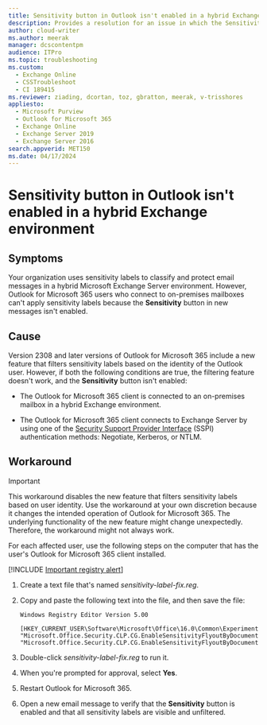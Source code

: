 ```yaml
---
title: Sensitivity button in Outlook isn't enabled in a hybrid Exchange environment
description: Provides a resolution for an issue in which the Sensitivity button in Outlook isn't enabled for on-premises users in a hybrid Exchange environment.
author: cloud-writer
ms.author: meerak
manager: dcscontentpm
audience: ITPro
ms.topic: troubleshooting
ms.custom: 
  - Exchange Online
  - CSSTroubleshoot
  - CI 189415
ms.reviewer: ziading, dcortan, toz, gbratton, meerak, v-trisshores
appliesto: 
  - Microsoft Purview
  - Outlook for Microsoft 365
  - Exchange Online
  - Exchange Server 2019
  - Exchange Server 2016
search.appverid: MET150
ms.date: 04/17/2024
---
```


# Sensitivity button in Outlook isn't enabled in a hybrid Exchange environment

## Symptoms

Your organization uses sensitivity labels to classify and protect email messages in a hybrid Microsoft Exchange Server environment. However, Outlook for Microsoft 365 users who connect to on-premises mailboxes can't apply sensitivity labels because the **Sensitivity** button in new messages isn't enabled.

## Cause

Version 2308 and later versions of Outlook for Microsoft 365 include a new feature that filters sensitivity labels based on the identity of the Outlook user. However, if both the following conditions are true, the filtering feature doesn't work, and the **Sensitivity** button isn't enabled:

- The Outlook for Microsoft 365 client is connected to an on-premises mailbox in a hybrid Exchange environment.

- The Outlook for Microsoft 365 client connects to Exchange Server by using one of the [Security Support Provider Interface](/windows-server/security/windows-authentication/security-support-provider-interface-architecture) (SSPI) authentication methods: Negotiate, Kerberos, or NTLM.

## Workaround

> [!IMPORTANT]
> This workaround disables the new feature that filters sensitivity labels based on user identity. Use the workaround at your own discretion because it changes the intended operation of Outlook for Microsoft 365. The underlying functionality of the new feature might change unexpectedly. Therefore, the workaround might not always work.

For each affected user, use the following steps on the computer that has the user's Outlook for Microsoft 365 client installed.

[!INCLUDE [Important registry alert](../../../includes/registry-important-alert.md)]

1. Create a text file that's named *sensitivity-label-fix.reg*.

2. Copy and paste the following text into the file, and then save the file:

   ```notepad
   Windows Registry Editor Version 5.00
  
   [HKEY_CURRENT_USER\Software\Microsoft\Office\16.0\Common\ExperimentEcs\Overrides]
   "Microsoft.Office.Security.CLP.CG.EnableSensitivityFlyoutByDocumentContentType"="false"
   "Microsoft.Office.Security.CLP.CG.EnableSensitivityFlyoutByDocumentContentType2"="false"
   ```

3. Double-click *sensitivity-label-fix.reg* to run it.

4. When you're prompted for approval, select **Yes**.

5. Restart Outlook for Microsoft 365.

6. Open a new email message to verify that the **Sensitivity** button is enabled and that all sensitivity labels are visible and unfiltered.
